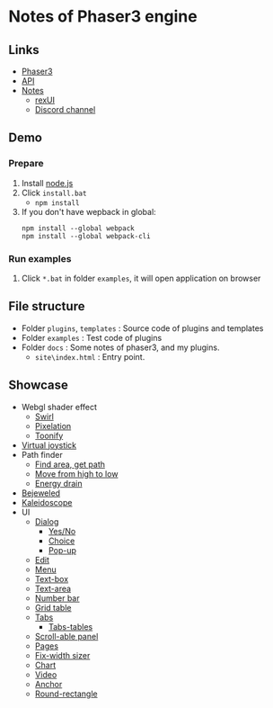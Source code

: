 # Notes of Phaser3 engine

## Links

- [Phaser3](https://github.com/photonstorm/phaser)
- [API](https://photonstorm.github.io/phaser3-docs/index.html)
- [Notes](https://rexrainbow.github.io/phaser3-rex-notes/docs/site/index.html)
    - [rexUI](https://rexrainbow.github.io/phaser3-rex-notes/docs/site/ui-overview/)
    - [Discord channel](https://discord.gg/kWkuFZK)

## Demo

### Prepare

1. Install [node.js](https://nodejs.org/en/)
2. Click `install.bat`
    - `npm install`
3. If you don't have wepback in global:
    ```
    npm install --global webpack
    npm install --global webpack-cli
    ```

### Run examples

1. Click `*.bat` in folder `examples`, it will open application on browser

## File structure

- Folder `plugins`, `templates` : Source code of plugins and templates
- Folder `examples` : Test code of plugins
- Folder `docs` : Some notes of phaser3, and my plugins.
    - `site\index.html` : Entry point.

## Showcase

- Webgl shader effect
    - [Swirl](https://codepen.io/rexrainbow/full/RBXQBo)
    - [Pixelation](https://codepen.io/rexrainbow/full/MqgmgE)
    - [Toonify](https://codepen.io/rexrainbow/full/ErWNXa)
- [Virtual joystick](https://codepen.io/rexrainbow/full/oyqvQY)
- Path finder
    - [Find area, get path](https://codepen.io/rexrainbow/full/qvJwjJ)
    - [Move from high to low](https://codepen.io/rexrainbow/full/NJOmQg)
    - [Energy drain](https://codepen.io/rexrainbow/pen/vMjNNm)
- [Bejeweled](https://codepen.io/rexrainbow/full/wEVYoY)
- [Kaleidoscope](https://codepen.io/rexrainbow/full/RdzvVj)
- UI
    - [Dialog](https://codepen.io/rexrainbow/pen/oQjMWE)
        - [Yes/No](https://codepen.io/rexrainbow/pen/MPZWZG)
        - [Choice](https://codepen.io/rexrainbow/pen/ePoRVz)
        - [Pop-up](https://codepen.io/rexrainbow/pen/NEpjmP)
    - [Edit](https://codepen.io/rexrainbow/pen/YbvwBw)
    - [Menu](https://codepen.io/rexrainbow/pen/PxOEBr)
    - [Text-box](https://codepen.io/rexrainbow/pen/MzGoJv)
    - [Text-area](https://codepen.io/rexrainbow/pen/JzBZzy)
    - [Number bar](https://codepen.io/rexrainbow/pen/qLZPXr)
    - [Grid table](https://codepen.io/rexrainbow/pen/XyJbWX)
    - [Tabs](https://codepen.io/rexrainbow/pen/qJeVza)
        - [Tabs-tables](https://codepen.io/rexrainbow/pen/BGKvXK)
    - [Scroll-able panel](https://codepen.io/rexrainbow/pen/YMyBom)
    - [Pages](https://codepen.io/rexrainbow/pen/vPWzBa)
    - [Fix-width sizer](https://codepen.io/rexrainbow/pen/WPJPdK)
    - [Chart](https://codepen.io/rexrainbow/pen/qwVBNy)
    - [Video](https://codepen.io/rexrainbow/pen/Gazmyz)
    - [Anchor](https://codepen.io/rexrainbow/pen/jJqXxB)
    - [Round-rectangle](https://codepen.io/rexrainbow/pen/ZqqJjG)